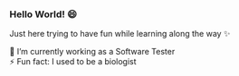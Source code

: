 ### Hello World! 😄

Just here trying to have fun while learning along the way ✨

🔭 I’m currently working as a Software Tester 
<br>
⚡ Fun fact: I used to be a biologist

<!--
**natcaze/natcaze** is a ✨ _special_ ✨ repository because its `README.md` (this file) appears on your GitHub profile.

Here are some ideas to get you started:

- 🔭 I’m currently working on ...
- 🌱 I’m currently learning ...
- 👯 I’m looking to collaborate on ...
- 🤔 I’m looking for help with ...
- 💬 Ask me about ...
- 📫 How to reach me: ...
- 😄 Pronouns: ...
- ⚡ Fun fact: ...
-->
